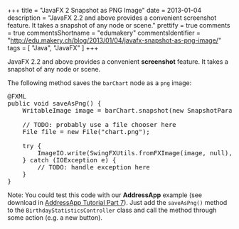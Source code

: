 +++
title = "JavaFX 2 Snapshot as PNG Image"
date = 2013-01-04
description = "JavaFX 2.2 and above provides a convenient screenshot feature. It takes a snapshot of any node or scene."
prettify = true
comments = true 
commentsShortname = "edumakery"
commentsIdentifier = "http://edu.makery.ch/blog/2013/01/04/javafx-snapshot-as-png-image/"
tags = [ "Java", "JavaFX" ]
+++

JavaFX 2.2 and above provides a convenient **screenshot** feature. It takes a snapshot of any node or scene.

The following method saves the `barChart` node as a `png` image:

<pre class="prettyprint lang-java">
@FXML
public void saveAsPng() {
	WritableImage image = barChart.snapshot(new SnapshotParameters(), null);
	
	// TODO: probably use a file chooser here
	File file = new File("chart.png");
	
    try {
        ImageIO.write(SwingFXUtils.fromFXImage(image, null), "png", file);
    } catch (IOException e) {
    	// TODO: handle exception here
    }
}
</pre>

Note: You could test this code with our **AddressApp** example (see download in [AddressApp Tutorial Part 7](/library/javafx-2-tutorial/part7/)). Just add the `saveAsPng()` method to the `BirthdayStatisticsController` class and call the method through some action (e.g. a new button).